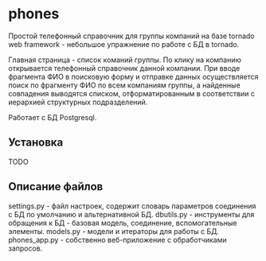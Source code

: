 # phones

Простой телефонный справочник для группы компаний на базе tornado web framework - небольшое упражнение по работе с БД в tornado.

Главная страница - список команий группы.
По клику на компанию открывается телефонный справочник данной компании.
При вводе фрагмента ФИО в поисковую форму и отправке данных осуществляется поиск по фрагменту ФИО по всем компаниям группы, а найденные совпадения выводятся списком, отформатированным в соответствии с иерархией структурных подразделений.   

Работает с БД Postgresql.

## Установка

TODO

## Описание файлов

settings.py - файл настроек, содержит словарь параметров соединения с БД по умолчанию и альтернативной БД.
dbutils.py - инструменты для обращения к БД - базовая модель, соединение, вспомогательные элементы.
models.py - модели и итераторы для работы с БД.
phones_app.py - собственно веб-приложение с обработчиками запросов.


